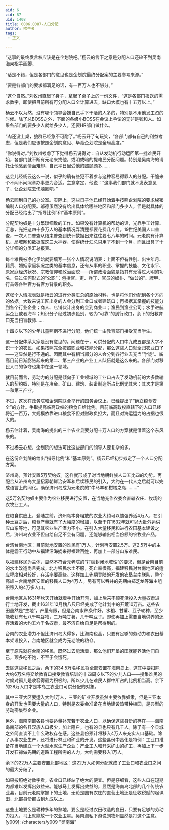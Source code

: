 ```yaml
---
aid: 6
zid: 87
uid: 1408
title: 0006.0087-人口分配
author: 吹牛者
tags: 
 - 正文

---
```




  “这事的最终发言权应该是在企划院吧。”杨云的言下之意是分配人口还轮不到吴南海来指手画脚。

  “话是不错，但是各部门的意见也是企划院最终分配案的主要参考来源。”

  “要是各部门的要求都满足的话，有一百万人也不够分。”

  “这个自然。”刘牧州直起了身子，拿起了桌子上的一份文件，“这是各部门报送的需求数字，即使把目前所有可分配人口全计算进去，缺口大概也有十五万以上。”

  杨云不以为然，没有哪个领导会嫌自己手下干活的人多的，特别是不用他发工资的时候。除了总BOSS之外，下面的各级小BOSS在会议上争论的无非是钱和人。如果各部门的要多少人就给多少人，还要HR部门做什么。

  “肉还没上桌，狼群已经急不可耐了。”杨云开了句玩笑，“各部门都有自己的利益考虑，但是我们应该按照企划院意见、毕竟企划院是全局高度。”

  “你说得对。”刘牧州考虑了下觉得杨云说得对：自从发动机行动运回第一批难民开始，各部门就不断有元老来找他，或明或暗的提难民分配问题。特别是吴南海的请托让他感到情面难却，自己平日里受他的照顾颇多……

  这会儿经杨云这么一说，似乎的确有些犯不着参与这种容易得罪人的分配。干脆来个不闻不问照章办事更为合适。主意拿定，他说：“这事我们部门就不发表意见了，让企划院去伤脑筋吧。”

  杨云回到自己的办公室。实际上，这些日子他已经开始着手按照企划院的要求秘密编制人口分配表。邬德虽然没有给出具体给哪些地区和部门多少人，但是就具体的分配已经给出了“指导比例”和“基本原则”。

  分配契约奴是十分繁琐细致的工作。如果没有计算机的帮助的话，光靠手工计算、汇总，光把这四十多万人的基本情况弄清楚都要花费几个月。19世纪美国人口普查，一次人口普查从结束普查到统计数据出来往往要七八年的时间。元老院有计算机、局域网和数据库这三大神器，使得统计汇总只用了不到一个月，而且出具了十分详细的分类汇总报表。

  每个难民被净化伊始就要填写一张个人情况说明表：上面不但有性别、出生年月、籍贯、婚姻家庭状况之类的基本信息，还有从事的职业、掌握的技能、文化水平、原家庭经济状况、宗教信仰和政治面貌——所谓政治面貌是指其有无得过大明的功名、任过任何形式的“公职”：包括官、吏、兵丁、官员的奴仆、“做公的”、牌甲、行首等各种官方有官方背景的职务。

  这张个人情况表就是杨云的进行分类汇总的原始材料，也是将他们分配到各个方向的依据。大致来说工匠出身的人会分到工业口或者建筑口；再根据其掌握的技能分到各个行业企业；商人、店铺伙计出身的会到商业口；渔民到渔业公司；水手进航运企业或者海军；知识分子经过初步甄别，较为“可靠”的到行政口，余下的归教育口充当扫盲教师……

  十四岁以下的少年儿童照例不进行分配，他们统一由教育部门接受充当学生。

  这一分配体系大家是没有意见的。问题在于，可供分配的人口中九成五都是大字不识一个的农民，如果按照完全按照职业和技能分配，那么这些人口就全归农业口了——这显然是行不通的。因而其中有相当部分的人会分到各行业去充当“学徒”。临高目前日渐膨胀起来的第二、第三产业的产业工人队伍就是这么来的。各部门对移民人口的争夺也集中在这一领域。

  就目前而言，劳动力的分配是倾向于工业领域的工业口占去了发动机前的大多数输入的契约奴，特别是在冶金、矿山、建筑、装备制造所占比例尤其大；其次才是第一和第三产业。

  不过，这次在政务院和企划院联合举行的国务会议上，已经提出了“确立粮食安全”的方针。争取提高临高政权的粮食自给比例。目前临高政权直辖下的人口已经将近一百万，大规模依靠进口粮食不但对财政负担大，而且对海运运力的占据也很大的。

  杨云估计着，吴南海的提出的三个农业县要分配十万人口的方案就是借着这个东风来的。

  不过杨云心想，企划院的想法可比这些部门的领导人要复杂的多。

  在这份企划院的给出“指导比例”和“基本原则”。杨云已经初步拟定了一个人口分配方案。

  济州岛，预计安置5万契约奴。这样就形成了对当地朝鲜族人口五比四的均势。再配合从济州岛大量招募朝鲜治安军和后续移民的引入，大约在一代人之后就可以完成语言上的同化。确保济州岛成为元老院的“牛马羊和柑橘之岛………”

  这5万名契约奴主要作为农业移民进行安置，在当地充作农委会直辖农庄、牧场的农牧业工人。

  在粮食供应上，登陆之前，济州岛本身粗放的农业大约可以勉强养活4万人，在引种土豆之后，粮食产量就有了大幅度的增加，以至于在1632年就可以大批外运供应山东等地，可见其农业生产潜力不小。在引入大量移民和进行农田基本建设之后，济州岛农业不但自给自足不会有问题，还能够输出相当份额的农牧业产品。

  台湾台南地区：目前就地安置的难民有1万人，计划再安置2.5万。这2.5万中的主体是霸王行动中从福建沿海掳来得福建百姓，再加上一部分山东难民。

  以福建移民为主体，显然不符合元老院的“打破封闭地域性”的要求，但是台南目前的水土改造尚且完成，北方移民水土不服，死亡率很高，福建移民对台南地区的适应程度相对较好，存活率要高些。这样加上先期登陆的开发的农垦台南联队，整个高雄－台南地区安置的移民人口为4万人。另有可以吞并的先期由郑芝龙等海主组织移入的4万多人口。

  台南地区从1631年秋天开始就着手开始开荒，加上后来不顾死活投入大量奴隶进行土地开发，截止1631年12月魏八尺已经完成了他计划中的开荒10万亩。这些农田虽然是“生地”，产量有限，但是台南水热条件好，水稻、甘薯、豆子轮种，至少能收获有七八千吨谷物，二万吨甘薯，几千吨豆子。即使再加上需要当地供养的还存活着的大约五六千名奴隶，最不济自给自足是帮得到的。

  台南的农业潜力不但比济州岛大得多，比海南也高，只要有足够的劳动力和农田基本架设投入，台南地区就会成为元老院的粮仓。

  至于原先就在台南的移民，既然过去能活着，那么他们开垦的田就能养活他们自己，顶多吃不饱，不至于会饿死。

  去除这些移民之后，余下的34.5万名移民将全部安置在海南岛上，这其中要扣除大约6万名将交给教育口接受教育培训的十四周岁以下的少儿人口——搜集难民的时候对孤儿是收容得最为积极的，所以少儿在难民人群中所占的比例相当高。余下的28万人口才是本岛工农业口可供分配的对象。

  其中三亚大区要运入大约1万人，三亚的矿业开发虽然主要依靠奴隶，但是三亚本身的开发也需要大量的人口，特别是农委会准备在当地建设热带种植园，是典型的劳动密集型企业。

  另外，海南南部各县也要适量补充若干农业人口，以确保这些县份的存在——海南岛南部的各县汉族人口极少，加上隐户，也有的县也只有几千人。除了有一个县城之外简直谈不上什么政权存在感。这些县份预计将移入4万人来充实人口基础。除了从事农业生产，还将进行林业和矿业的开发。这些县份中昌化是特例：工业口准备在当地建立一个大型水泥生产企业：产业工人和开采矿山的矿工，再加上下一步开发石禄做先期的道路工程所需的人力，大约需要移入1万人。

  余下的22万人主要安置北部地区：这22万人如何分配就成了工业口和农业口之间的最大分歧了。

  如果按照绝对数字看，农业口已经站了绝大的便宜。但是仔细看，这些人口在短期内都难以发挥出效益来。能够马上发挥出效益的，显然是海南岛北部的几个传统农业县，目前元老院掌握下的土地，无论是国有农庄的直营土地还是征收税赋的起课田，北部县份都占到九成以上。

  这些土地要么是耕种多年的熟地，要么是经过农田改造的良田，只要有足够的劳动力投入，马上就能放一个农业卫星。吴南海私下游说刘牧州显然是打这个主意。
[y009]: /characters/y009 "吴南海"


